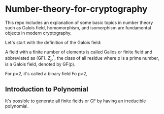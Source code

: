 # Number-theory-for-cryptography


This repo includes an explanation of some basic topics in number theory such as
Galois field, homomorphism, and isomorphism are fundamental objects in modern cryptography. 

Let's start with the definition of the Galois field: 

A field with a finite number of elements is called Galios or finite field and abbreviated as (GF). 
$Z^*_p$,  the class of all residue where p is a prime number,  is a Galois field, denoted by GF(p).

 For p=2, it's called a binary field 
 Fo p>2, 
 
 
 ## Introduction to Polynomial
 It's possible to generate all finite fields or GF by having an irreducible polynomial. 
 
